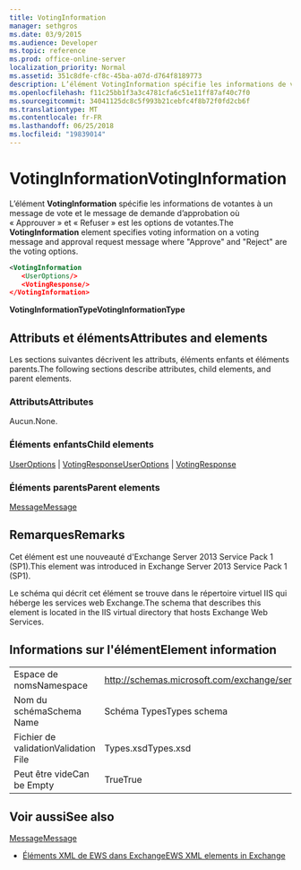 ```yaml
---
title: VotingInformation
manager: sethgros
ms.date: 03/9/2015
ms.audience: Developer
ms.topic: reference
ms.prod: office-online-server
localization_priority: Normal
ms.assetid: 351c8dfe-cf8c-45ba-a07d-d764f8189773
description: L’élément VotingInformation spécifie les informations de votantes whereApproveandRejectare de message de demande d’approbation message vote et les options de votantes.
ms.openlocfilehash: f11c25bb1f3a3c4781cfa6c51e11ff87af40c7f0
ms.sourcegitcommit: 34041125dc8c5f993b21cebfc4f8b72f0fd2cb6f
ms.translationtype: MT
ms.contentlocale: fr-FR
ms.lasthandoff: 06/25/2018
ms.locfileid: "19839014"
---
```

# <a name="votinginformation"></a><span data-ttu-id="aa211-103">VotingInformation</span><span class="sxs-lookup"><span data-stu-id="aa211-103">VotingInformation</span></span>

<span data-ttu-id="aa211-104">L’élément **VotingInformation** spécifie les informations de votantes à un message de vote et le message de demande d’approbation où « Approuver » et « Refuser » est les options de votantes.</span><span class="sxs-lookup"><span data-stu-id="aa211-104">The **VotingInformation** element specifies voting information on a voting message and approval request message where "Approve" and "Reject" are the voting options.</span></span> 
  
```XML
<VotingInformation
   <UserOptions/>
   <VotingResponse/>
</VotingInformation>
```

 <span data-ttu-id="aa211-105">**VotingInformationType**</span><span class="sxs-lookup"><span data-stu-id="aa211-105">**VotingInformationType**</span></span>
## <a name="attributes-and-elements"></a><span data-ttu-id="aa211-106">Attributs et éléments</span><span class="sxs-lookup"><span data-stu-id="aa211-106">Attributes and elements</span></span>

<span data-ttu-id="aa211-107">Les sections suivantes décrivent les attributs, éléments enfants et éléments parents.</span><span class="sxs-lookup"><span data-stu-id="aa211-107">The following sections describe attributes, child elements, and parent elements.</span></span>
  
### <a name="attributes"></a><span data-ttu-id="aa211-108">Attributs</span><span class="sxs-lookup"><span data-stu-id="aa211-108">Attributes</span></span>

<span data-ttu-id="aa211-109">Aucun.</span><span class="sxs-lookup"><span data-stu-id="aa211-109">None.</span></span>
  
### <a name="child-elements"></a><span data-ttu-id="aa211-110">Éléments enfants</span><span class="sxs-lookup"><span data-stu-id="aa211-110">Child elements</span></span>

<span data-ttu-id="aa211-111">[UserOptions](useroptions.md) | [VotingResponse](votingresponse.md)</span><span class="sxs-lookup"><span data-stu-id="aa211-111">[UserOptions](useroptions.md) | [VotingResponse](votingresponse.md)</span></span>
  
### <a name="parent-elements"></a><span data-ttu-id="aa211-112">Éléments parents</span><span class="sxs-lookup"><span data-stu-id="aa211-112">Parent elements</span></span>

[<span data-ttu-id="aa211-113">Message</span><span class="sxs-lookup"><span data-stu-id="aa211-113">Message</span></span>](message-ex15websvcsotherref.md)
  
## <a name="remarks"></a><span data-ttu-id="aa211-114">Remarques</span><span class="sxs-lookup"><span data-stu-id="aa211-114">Remarks</span></span>

<span data-ttu-id="aa211-115">Cet élément est une nouveauté d'Exchange Server 2013 Service Pack 1 (SP1).</span><span class="sxs-lookup"><span data-stu-id="aa211-115">This element was introduced in Exchange Server 2013 Service Pack 1 (SP1).</span></span>
  
<span data-ttu-id="aa211-116">Le schéma qui décrit cet élément se trouve dans le répertoire virtuel IIS qui héberge les services web Exchange.</span><span class="sxs-lookup"><span data-stu-id="aa211-116">The schema that describes this element is located in the IIS virtual directory that hosts Exchange Web Services.</span></span>
  
## <a name="element-information"></a><span data-ttu-id="aa211-117">Informations sur l'élément</span><span class="sxs-lookup"><span data-stu-id="aa211-117">Element information</span></span>

|||
|:-----|:-----|
|<span data-ttu-id="aa211-118">Espace de noms</span><span class="sxs-lookup"><span data-stu-id="aa211-118">Namespace</span></span>  <br/> |http://schemas.microsoft.com/exchange/services/2006/types  <br/> |
|<span data-ttu-id="aa211-119">Nom du schéma</span><span class="sxs-lookup"><span data-stu-id="aa211-119">Schema Name</span></span>  <br/> |<span data-ttu-id="aa211-120">Schéma Types</span><span class="sxs-lookup"><span data-stu-id="aa211-120">Types schema</span></span>  <br/> |
|<span data-ttu-id="aa211-121">Fichier de validation</span><span class="sxs-lookup"><span data-stu-id="aa211-121">Validation File</span></span>  <br/> |<span data-ttu-id="aa211-122">Types.xsd</span><span class="sxs-lookup"><span data-stu-id="aa211-122">Types.xsd</span></span>  <br/> |
|<span data-ttu-id="aa211-123">Peut être vide</span><span class="sxs-lookup"><span data-stu-id="aa211-123">Can be Empty</span></span>  <br/> |<span data-ttu-id="aa211-124">True</span><span class="sxs-lookup"><span data-stu-id="aa211-124">True</span></span>  <br/> |
   
## <a name="see-also"></a><span data-ttu-id="aa211-125">Voir aussi</span><span class="sxs-lookup"><span data-stu-id="aa211-125">See also</span></span>



[<span data-ttu-id="aa211-126">Message</span><span class="sxs-lookup"><span data-stu-id="aa211-126">Message</span></span>](message-ex15websvcsotherref.md)


- [<span data-ttu-id="aa211-127">Éléments XML de EWS dans Exchange</span><span class="sxs-lookup"><span data-stu-id="aa211-127">EWS XML elements in Exchange</span></span>](ews-xml-elements-in-exchange.md)

